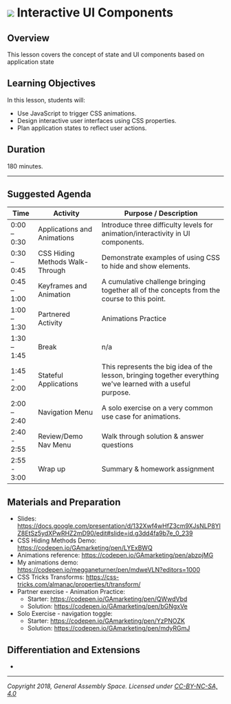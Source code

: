# ![](https://ga-dash.s3.amazonaws.com/production/assets/logo-9f88ae6c9c3871690e33280fcf557f33.png) Interactive UI Components

## Overview
This lesson covers the concept of state and UI components based on application state


## Learning Objectives
In this lesson, students will:
- Use JavaScript to trigger CSS animations.
- Design interactive user interfaces using CSS properties.
- Plan application states to reflect user actions.


## Duration
180 minutes.

---

## Suggested Agenda

| Time | Activity | Purpose / Description |
| --- | --- | --- |
| 0:00 – 0:30 | Applications and Animations | Introduce three difficulty levels for animation/interactivity in UI components. |
| 0:30 – 0:45 | CSS Hiding Methods Walk-Through | Demonstrate examples of using CSS to hide and show elements. |
| 0:45 – 1:00 | Keyframes and Animation | A cumulative challenge bringing together all of the concepts from the course to this point. |
| 1:00 – 1:30  | Partnered Activity | Animations Practice |
| 1:30 – 1:45 | Break | n/a |
| 1:45 - 2:00 | Stateful Applications | This represents the big idea of the lesson, bringing together everything we've learned with a useful purpose. |
| 2:00 – 2:40 | Navigation Menu | A solo exercise on a very common use case for animations. |
| 2:40 - 2:55 | Review/Demo Nav Menu | Walk through solution & answer questions |
| 2:55 - 3:00 | Wrap up | Summary & homework assignment |


## Materials and Preparation
- Slides: https://docs.google.com/presentation/d/132Xwf4wHfZ3cm9XJsNLP8YlZ8EtSz5ydXPwRHZ2mD90/edit#slide=id.g3dd4fa9b7e_0_239
- CSS Hiding Methods Demo: https://codepen.io/GAmarketing/pen/LYExBWQ
- Animations reference: https://codepen.io/GAmarketing/pen/abzpjMG
- My animations demo: https://codepen.io/megganeturner/pen/mdweVLN?editors=1000
- CSS Tricks Transforms: https://css-tricks.com/almanac/properties/t/transform/
- Partner exercise - Animation Practice:
    - Starter: https://codepen.io/GAmarketing/pen/QWwdVbd
    - Solution: https://codepen.io/GAmarketing/pen/bGNgxVe
- Solo Exercise - navigation toggle:
    - Starter: https://codepen.io/GAmarketing/pen/YzPNOZK
    - Solution: https://codepen.io/GAmarketing/pen/mdyRGmJ

## Differentiation and Extensions
-

---

*Copyright 2018, General Assembly Space. Licensed under [CC-BY-NC-SA, 4.0](https://creativecommons.org/licenses/by-nc-sa/4.0/)*
